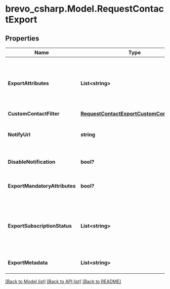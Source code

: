 # brevo_csharp.Model.RequestContactExport
## Properties

Name | Type | Description | Notes
------------ | ------------- | ------------- | -------------
**ExportAttributes** | **List&lt;string&gt;** | List of all the attributes that you want to export. These attributes must be present in your contact database. It is required if exportMandatoryAttributes is set false. For example, [&#39;fname&#39;, &#39;lname&#39;, &#39;email&#39;]. | [optional] 
**CustomContactFilter** | [**RequestContactExportCustomContactFilter**](RequestContactExportCustomContactFilter.md) |  | 
**NotifyUrl** | **string** | Webhook that will be called once the export process is finished. For reference, https://help.brevo.com/hc/en-us/articles/360007666479 | [optional] 
**DisableNotification** | **bool?** | To avoid generating the email notification upon contact export, pass **true** | [optional] [default to false]
**ExportMandatoryAttributes** | **bool?** | To export mandatory attributes like EMAIL, ADDED_TIME, MODIFIED_TIME | [optional] [default to true]
**ExportSubscriptionStatus** | **List&lt;string&gt;** | Export subscription status of contacts for email &amp; sms marketting. Pass email_marketing to obtain the marketing email subscription status &amp; sms_marketing to retrieve the marketing SMS status of the contact. | [optional] 
**ExportMetadata** | **List&lt;string&gt;** | Export metadata of contacts such as _listIds, ADDED_TIME, MODIFIED_TIME. | [optional] 

[[Back to Model list]](../README.md#documentation-for-models) [[Back to API list]](../README.md#documentation-for-api-endpoints) [[Back to README]](../README.md)

